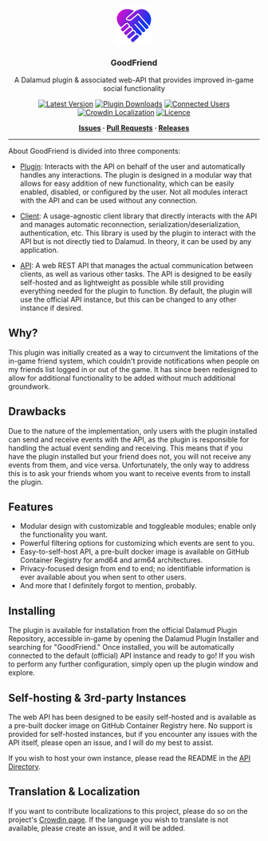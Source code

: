 <div align="center">

<img src="./assets/icons/icon.png" alt="GoodFriend Logo" width="15%">
  
### GoodFriend

A Dalamud plugin & associated web-API that provides improved in-game social functionality 

[![Latest Version](https://img.shields.io/github/v/release/Blooym/GoodFriend?color=blue&label=Version)](https://github.com/Blooym/GoodFriend/releases/latest)
[![Plugin Downloads](https://img.shields.io/endpoint?url=https://vz32sgcoal.execute-api.us-east-1.amazonaws.com/GoodFriend&label=Plugin%20Downloads)](https://github.com/Blooym/GoodFriend)
[![Connected Users](https://img.shields.io/endpoint?url=https://gf-clients.blooym.workers.dev/&label=Connected%20Users)](https://github.com/Blooym/GoodFriend)
[![Crowdin Localization](https://badges.crowdin.net/goodfriend/localized.svg)](https://crowdin.com/project/goodfriend)
[![Licence](https://img.shields.io/github/license/Blooym/Wholist?color=blue&label=Licence)](https://github.com/Blooym/GoodFriend/blob/main/LICENSE)

**[Issues](https://github.com/Blooym/GoodFriend/issues) · [Pull Requests](https://github.com/Blooym/GoodFriend/pulls) · [Releases](https://github.com/Blooym/GoodFriend/releases/latest)**

</div>

---

About
GoodFriend is divided into three components:

- [Plugin](./src/Plugin): Interacts with the API on behalf of the user and automatically handles any interactions. The plugin is designed in a modular way that allows for easy addition of new functionality, which can be easily enabled, disabled, or configured by the user. Not all modules interact with the API and can be used without any connection.

- [Client](./src/Client): A usage-agnostic client library that directly interacts with the API and manages automatic reconnection, serialization/deserialization, authentication, etc. This library is used by the plugin to interact with the API but is not directly tied to Dalamud. In theory, it can be used by any application.

- [API](./src/Api): A web REST API that manages the actual communication between clients, as well as various other tasks. The API is designed to be easily self-hosted and as lightweight as possible while still providing everything needed for the plugin to function. By default, the plugin will use the official API instance, but this can be changed to any other instance if desired.

## Why?

This plugin was initially created as a way to circumvent the limitations of the in-game friend system, which couldn't provide notifications when people on my friends list logged in or out of the game. It has since been redesigned to allow for additional functionality to be added without much additional groundwork.

## Drawbacks

Due to the nature of the implementation, only users with the plugin installed can send and receive events with the API, as the plugin is responsible for handling the actual event sending and receiving. This means that if you have the plugin installed but your friend does not, you will not receive any events from them, and vice versa. Unfortunately, the only way to address this is to ask your friends whom you want to receive events from to install the plugin.

## Features

- Modular design with customizable and toggleable modules; enable only the functionality you want.
- Powerful filtering options for customizing which events are sent to you.
- Easy-to-self-host API, a pre-built docker image is available on GitHub Container Registry for amd64 and arm64 architectures.
- Privacy-focused design from end to end; no identifiable information is ever available about you when sent to other users.
- And more that I definitely forgot to mention, probably.

## Installing

The plugin is available for installation from the official Dalamud Plugin Repository, accessible in-game by opening the Dalamud Plugin Installer and searching for "GoodFriend." Once installed, you will be automatically connected to the default (official) API instance and ready to go! If you wish to perform any further configuration, simply open up the plugin window and explore.

## Self-hosting & 3rd-party Instances

The web API has been designed to be easily self-hosted and is available as a pre-built docker image on GitHub Container Registry here. No support is provided for self-hosted instances, but if you encounter any issues with the API itself, please open an issue, and I will do my best to assist.

If you wish to host your own instance, please read the README in the [API Directory](./src/Api/README.md).

## Translation & Localization

If you want to contribute localizations to this project, please do so on the project's [Crowdin page](https://crwd.in/goodfriend). If the language you wish to translate is not available, please create an issue, and it will be added.
